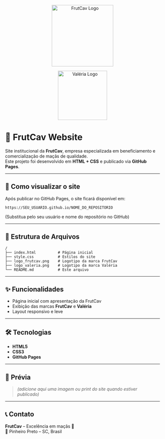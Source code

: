 <p align="center">
  <img src="logo_frutcav.png" alt="FrutCav Logo" width="200"/>
</p>

<p align="center">
  <img src="logo_valeria.png" alt="Valéria Logo" width="160"/>
</p>

# 🍎 FrutCav Website

Site institucional da **FrutCav**, empresa especializada em beneficiamento e comercialização de maçãs de qualidade.  
Este projeto foi desenvolvido em **HTML + CSS** e publicado via **GitHub Pages**.

---

## 🚀 Como visualizar o site
Após publicar no GitHub Pages, o site ficará disponível em:

```
https://SEU_USUARIO.github.io/NOME_DO_REPOSITORIO
```

(Substitua pelo seu usuário e nome do repositório no GitHub)

---

## 📂 Estrutura de Arquivos

```
/
├── index.html          # Página inicial
├── style.css           # Estilos do site
├── logo_frutcav.png    # Logotipo da marca FrutCav
├── logo_valeria.png    # Logotipo da marca Valéria
└── README.md           # Este arquivo
```

---

## ✨ Funcionalidades
- Página inicial com apresentação da FrutCav  
- Exibição das marcas **FrutCav** e **Valéria**  
- Layout responsivo e leve  

---

## 🛠️ Tecnologias
- **HTML5**
- **CSS3**
- **GitHub Pages**

---

## 📸 Prévia
> *(adicione aqui uma imagem ou print do site quando estiver publicado)*

---

## 📞 Contato
**FrutCav** – Excelência em maçãs 🍎  
📍 Pinheiro Preto – SC, Brasil
